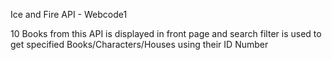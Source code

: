 Ice and Fire API - Webcode1

10 Books from this API is displayed in front page and search filter is used to get specified Books/Characters/Houses using their ID Number
